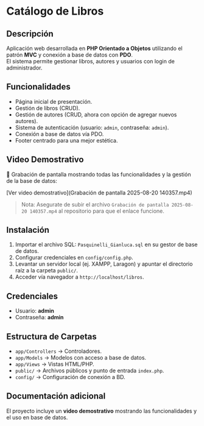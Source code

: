 # Catálogo de Libros 

## Descripción
Aplicación web desarrollada en **PHP Orientado a Objetos** utilizando el patrón **MVC** y conexión a base de datos con **PDO**.  
El sistema permite gestionar libros, autores y usuarios con login de administrador.

## Funcionalidades
- Página inicial de presentación.  
- Gestión de libros (CRUD).  
- Gestión de autores (CRUD, ahora con opción de agregar nuevos autores).  
- Sistema de autenticación (usuario: `admin`, contraseña: `admin`).  
- Conexión a base de datos vía PDO.  
- Footer centrado para una mejor estética.  

## Video Demostrativo
🎥 Grabación de pantalla mostrando todas las funcionalidades y la gestión de la base de datos:  

[Ver video demostrativo](Grabación de pantalla 2025-08-20 140357.mp4)

> Nota: Asegurate de subir el archivo `Grabación de pantalla 2025-08-20 140357.mp4` al repositorio para que el enlace funcione.

## Instalación
1. Importar el archivo SQL: `Pasquinelli_Gianluca.sql` en su gestor de base de datos.  
2. Configurar credenciales en `config/config.php`.  
3. Levantar un servidor local (ej. XAMPP, Laragon) y apuntar el directorio raíz a la carpeta `public/`.  
4. Acceder vía navegador a `http://localhost/libros`.  

## Credenciales
- Usuario: **admin**  
- Contraseña: **admin**  

## Estructura de Carpetas
- `app/Controllers` → Controladores.  
- `app/Models` → Modelos con acceso a base de datos.  
- `app/Views` → Vistas HTML/PHP.  
- `public/` → Archivos públicos y punto de entrada `index.php`.  
- `config/` → Configuración de conexión a BD.  

## Documentación adicional
El proyecto incluye un **video demostrativo** mostrando las funcionalidades y el uso en base de datos.
